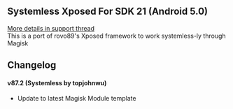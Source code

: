 ## Systemless Xposed For SDK 21 (Android 5.0)
[More details in support thread](http://forum.xda-developers.com/showthread.php?t=3388268)  
This is a port of rovo89's Xposed framework to work systemless-ly through Magisk

## Changelog
#### v87.2 (Systemless by topjohnwu)
- Update to latest Magisk Module template
